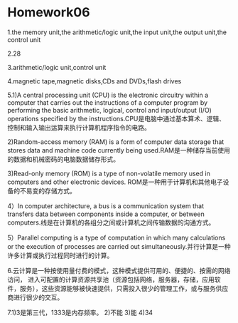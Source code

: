 # Homework06

1.the memory unit,the arithmetic/logic unit,the input unit,the output unit,the control unit

2.28

3.arithmetic/logic unit,control unit

4.magnetic tape,magnetic disks,CDs and DVDs,flash drives

5.1)A central processing unit (CPU) is the electronic circuitry within a computer that carries out the instructions of a computer program by performing the basic arithmetic, logical, control and input/output (I/O) operations specified by the instructions.CPU是电脑中通过基本算术、逻辑、控制和输入输出运算来执行计算机程序指令的电路。

2)Random-access memory (RAM) is a form of computer data storage that stores data and machine code currently being used.RAM是一种储存当前使用的数据和机械密码的电脑数据储存形式。

3)Read-only memory (ROM) is a type of non-volatile memory used in computers and other electronic devices. ROM是一种用于计算机和其他电子设备的不易变的存储方式。

4）In computer architecture, a bus is a communication system that transfers data between components inside a computer, or between computers.线是在计算机的各组分之间或计算机之间传输数据的沟通方式。

5）Parallel computing is a type of computation in which many calculations or the execution of processes are carried out simultaneously.并行计算是一种许多计算或执行过程同时进行的计算。

6.云计算是一种按使用量付费的模式，这种模式提供可用的、便捷的、按需的网络访问， 进入可配置的计算资源共享池（资源包括网络，服务器，存储，应用软件，服务），这些资源能够被快速提供，只需投入很少的管理工作，或与服务供应商进行很少的交互。

7.1)3是第三代，1333是内存频率。
  2)不能
  3)能
  4)34